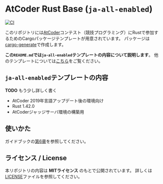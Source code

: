 <!-- -*- coding:utf-8-unix -*- -->

# AtCoder Rust Base (`ja-all-enabled`)

[![CI](https://github.com/rust-lang-ja/atcoder-rust-base/workflows/CI/badge.svg)](https://github.com/rust-lang-ja/atcoder-rust-base/actions?workflow=CI)

このリポジトリには[AtCoder][atcoder]コンテスト（競技プログラミング）にRustで参加するためのCargoパッケージテンプレートが用意されています。
パッケージは[cargo-generate][cargo-generate-crate]で作成します。

**この`README.md`では`ja-all-enabled`テンプレートの内容について説明します**。
他のテンプレートについては[こちら][list-of-templates]をご覧ください。

[atcoder]: https://atcoder.jp
[cargo-generate-crate]: https://crates.io/crates/cargo-generate
[list-of-templates]: https://github.com/rust-lang-ja/atcoder-rust-base/blob/master/README.md#用意されているテンプレート


## `ja-all-enabled`テンプレートの内容

**TODO** もう少し詳しく書く

- AtCoder 2019年言語アップデート後の環境向け
- Rust 1.42.0
- AtCoderジャッジサーバ環境の構築用


## 使いかた

ガイドブックの[第6章][guidebook-ch06]を参照してください。

[guidebook-ch06]: https://doc.rust-jp.rs/atcoder-rust-resources/atcoder-env/index.html


## ライセンス / License

本リポジトリの内容は **MITライセンス** のもとで公開されています。
詳しくは[LICENSE][license-file]ファイルを参照してください。

[license-file]: ./LICENSE
